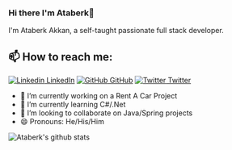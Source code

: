 ### Hi there I'm Ataberk👋
I'm Ataberk Akkan, a self-taught passionate full stack developer.<br>
## 📫 How to reach me: 
[![Linkedin](https://i.stack.imgur.com/gVE0j.png) LinkedIn](https://www.linkedin.com/in/ataberk-akkan-63374a208/) [![GitHub](https://i.stack.imgur.com/tskMh.png) GitHub](https://github.com/ataberkakkan) [![Twitter](http://i.imgur.com/wWzX9uB.png) Twitter](https://twitter.com/ataberkakkan13)
<!--
Here are some ideas to get you started:
- 🤔 I’m looking for help with ...
- 💬 Ask me about ...
- 📫 How to reach me: ...
- 😄 Pronouns: ...
- ⚡ Fun fact: ...
-->

- 🔭 I’m currently working on a Rent A Car Project
- 🌱 I’m currently learning C#/.Net
- 👯 I’m looking to collaborate on Java/Spring projects
- 😄 Pronouns: He/His/Him



![Ataberk's github stats](https://github-readme-stats.vercel.app/api?username=ataberkakkan&show_icons=true&hide_border=true&theme=dark)
<!-- ![Ataberk's most used languages](https://github-readme-stats.vercel.app/api/top-langs/?username=ataberkakkan&theme=dark) -->

<!---
ataberkakkan/ataberkakkan is a ✨ special ✨ repository because its `README.md` (this file) appears on your GitHub profile.
You can click the Preview link to take a look at your changes.
--->
